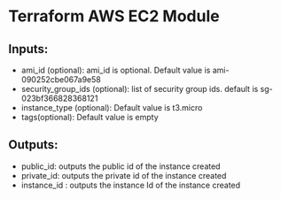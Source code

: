 # Terraform AWS EC2 Module

## Inputs:

* ami_id (optional): ami_id is optional. Default value is ami-090252cbe067a9e58
* security_group_ids (optional): list of security group ids. default is sg-023bf366828368121
* instance_type (optional): Default value is t3.micro
* tags(optional): Default value is empty


## Outputs:
* public_id: outputs the public id of the instance created
* private_id: outputs the private id of the instance created
* instance_id : outputs the instance Id of the instance created